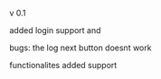 v 0.1

added login support and 


bugs:
the log next button doesnt work 

functionalites 
added support


